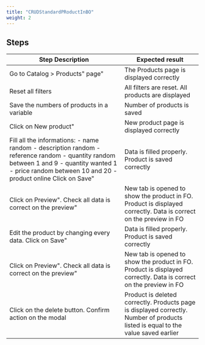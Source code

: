 ```yaml
---
title: "CRUDStandardPRoductInBO"
weight: 2
---
```

## Steps
| Step Description | Expected result |
| ----- | ----- |
| Go to Catalog > Products" page" | The Products page is displayed correctly |
| Reset all filters | All filters are reset. All products are displayed |
| Save the numbers of products in a variable | Number of products is saved |
| Click on New product" | New product page is displayed correctly |
| Fill all the informations: - name random - description random - reference random - quantity random between 1 and 9 - quantity wanted 1 - price random between 10 and 20 - product online Click on Save" | Data is filled properly. Product is saved correctly |
| Click on Preview". Check all data is correct on the preview" | New tab is opened to show the product in FO. Product is displayed correctly. Data is correct on the preview in FO |
| Edit the product by changing every data. Click on Save" | Data is filled properly. Product is saved correctly |
| Click on Preview". Check all data is correct on the preview" | New tab is opened to show the product in FO. Product is displayed correctly. Data is correct on the preview in FO |
| Click on the delete button. Confirm action on the modal | Product is deleted correctly. Products page is displayed correctly. Number of products listed is equal to the value saved earlier |
